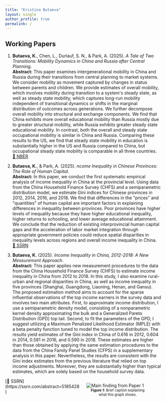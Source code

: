 ```yaml
---
title: "Kristina Butaeva"
layout: single
author_profile: true
permalink: /
---
```


## Working Papers

1.  **Butaeva, K.**, Chen, L., Durlauf, S. N., & Park, A. (2025). *A Tale of Two Transitions: Mobility Dynamics in China and Russia after Central Planning*.  
    **Abstract:** This paper examines intergenerational mobility in China and Russia during their transitions from central planning to market systems. We consider mobility as movement captured by changes in status between parents and children. We provide estimates of overall mobility, which involves mobility during transition to a system's steady state, as well as steady state mobility, which captures long-run mobility independent of transitional dynamics or shifts in the marginal distribution of outcomes across generations. We further decompose overall mobility into structural and exchange components. We find that China exhibits more overall educational mobility than Russia mostly due to greater structural mobility, while Russia exhibits greater steady state educational mobility. In contrast, both the overall and steady state occupational mobility is similar in China and Russia. Comparing these results to the US, we find that steady state mobility in education is substantially higher in the US and Russia compared to China, but occupational steady state mobility is comparable in all three countries.  
    [🔗 NBER](https://papers.ssrn.com/sol3/papers.cfm?abstract_id=12345)

2.  **Butaeva, K.**, & Park, A. (2025). *ncome Inequality in Chinese Provinces: The Role of Human Capital*.  
    **Abstract:** In this paper, we conduct the first systematic empirical analysis of income inequality in China at the provincial level. Using data from the China Household Finance Survey (CHFS) and a semiparametric distribution model, we estimate Gini indices for Chinese provinces in 2012, 2014, 2016, and 2018. We find that differences in the "prices" and "quantities" of human capital are important factors in explaining differences in inequality between provinces. Poor provinces have higher levels of inequality because they have higher educational inequality, higher returns to schooling, and lower average educational attainment. We conclude that the reduction of existing interprovincial human capital gaps and the acceleration of labor market integration through appropriate government policies could reduce spatial disparities in inequality levels across regions and overall income inequality in China.  
    [🔗 SSRN](https://ssrn.com/abstract=5245777)

3.  **Butaeva, K.** (2025). *Income Inequality in China, 2012-2018: A New Measurement Approach*.  
    **Abstract:** This paper applies new measurement procedures to the data from the China Household Finance Survey (CHFS) to estimate income inequality in China from 2012 to 2018. In this study, I also examine rural-urban and regional disparities in China, as well as income inequality in five provinces (Shanghai, Guangdong, Liaoning, Henan, and Gansu). The proposed estimation method aims to account for the sparse influential observations of the top income earners in the survey data and involves two main attributes. First, to approximate income distribution, I use a semiparametric density model, consisting of a nonparametric kernel density approximating the bulk and a Generalized Pareto Distribution (GPD) top tail. Second, to fit the parameters of the GPD, I suggest utilizing a Maximum Penalized Likelihood Estimator (MPLE) with a beta penalty function tuned to model the top income distribution. The results yield estimates of the Gini index in China of 0.616 in 2012, 0.604 in 2014, 0.581 in 2016, and 0.590 in 2018. These estimates are higher than those obtained by applying the same estimation procedures to the data from the China Family Panel Studies (CFPS) in a supplementary analysis in this paper. Nevertheless, the results are consistent with the Gini index estimates from the previous literature that relied on top income adjustments. Moreover, they are substantially higher than typical estimates, which are solely based on the household survey data.
 <figure style="float: right; width: 40%; margin-left: 20px; margin-bottom: 20px;">
  <img src="/assetsfig_ch1.png" alt="Main finding from Paper 1">
  <figcaption style="font-size: 0.8em; text-align: center;"><strong>Figure 1:</strong> Brief caption explaining what this graph shows.</figcaption>
</figure>
    [🔗 SSRN](https://ssrn.com/abstract=5185428)


